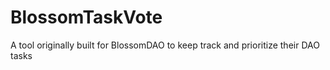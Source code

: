 # BlossomTaskVote
A tool originally built for BlossomDAO to keep track and prioritize their DAO tasks
